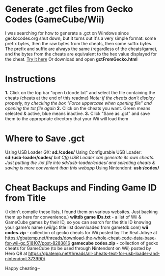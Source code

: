 # Generate .gct files from Gecko Codes (GameCube/Wii)
I was searching for how to generate a .gct on Windows since geckocodes.org shut down, but it turns out it's a very simple format: some prefix bytes, then the raw bytes from the cheats, then some suffix bytes. The prefix and suffix are always the same (regardless of the cheats/game), and the bytes from the cheats are equivalent to the hex value displayed for the cheat.
[Try it here](https://shytyger.blogspot.com/2023/02/gecko-codes-to-gct-file-gamecube-wii.html)
Or download and open **gctFromGecko.html**

# Instructions
**1.** Click on the top bar "open txtcode.txt" and select the file containing the cheats (cheats at the end of this readme)
*Note: if the cheats don't display properly, try checking the box "Force uppercase when opening file" and opening the txt file again*
**2.** Click on the cheats you want. Green means selected & active, blue means inactive.
**3.** Click "Save as .gct" and save them to the appropriate directory that your Wii will load them

# Where to Save .gct
Using USB Loader GX: **sd:/codes/**
Using Configurable USB Loader: **sd:/usb-loader/codes/** *but Cfg USB Loader can generate its own cheats. Just putting the .txt file into sd:/usb-loader/codes/ and selecting cheats & saving is more convenient than this webapp*
Using Nintendont: **usb:/codes/**

# Cheat Backups and Finding Game ID from Title
(I didn't compile these lists, I found them on various websites. Just backing them up here for convenience.)
**wiitdb game IDs.txt** - a list of Wii & GameCube games by their ID, so you can search for the title ID knowing your game's name (wii/gc title list downloaded from gametdb.com)
**wii codes.zip** - collection of gecko cheats for Wii posted by The Real Jdbye at https://gbatemp.net/threads/download-the-whole-cheat-code-data-base-for-wii-gc.518107/post-8283816
**gamecube codes.zip** - collection of gecko cheats for GameCube (to be used through Nintendont on Wii) posted by Hero Q8 at https://gbatemp.net/threads/all-cheats-text-for-usb-loader-and-nintendont.373990/

Happy cheating~

